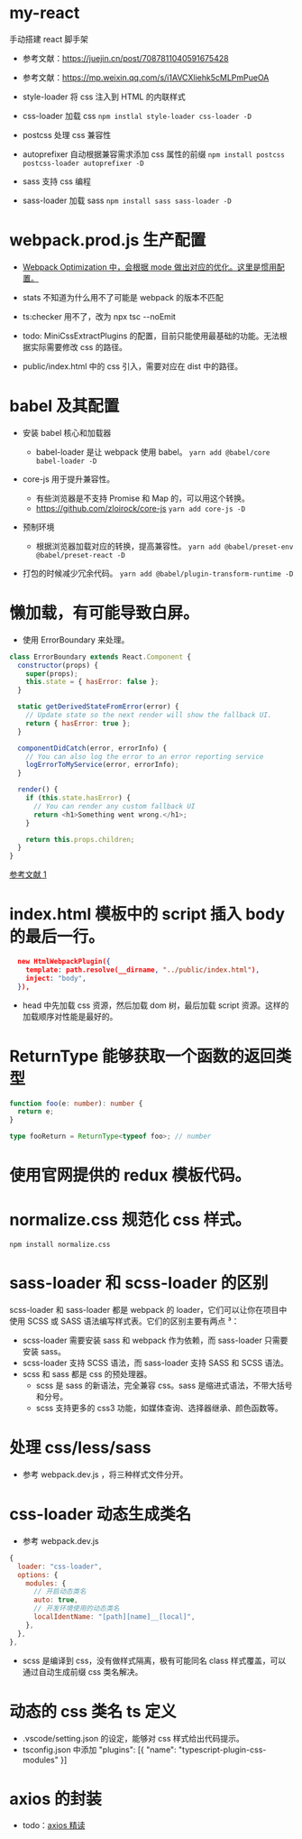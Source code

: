 # my-react

手动搭建 react 脚手架

- 参考文献：https://juejin.cn/post/7087811040591675428
- 参考文献：https://mp.weixin.qq.com/s/i1AVCXliehk5cMLPmPueOA

- style-loader 将 css 注入到 HTML 的内联样式
- css-loader 加载 css
  `npm instlal style-loader css-loader -D`

- postcss 处理 css 兼容性
- autoprefixer 自动根据兼容需求添加 css 属性的前缀
  `npm install postcss postcss-loader autoprefixer -D`

- sass 支持 css 编程
- sass-loader 加载 sass
  `npm install sass sass-loader -D`

# webpack.prod.js 生产配置

- [Webpack Optimization 中，会根据 mode 做出对应的优化。这里是惯用配置。](https://webpack.docschina.org/configuration/optimization/)

- stats 不知道为什么用不了可能是 webpack 的版本不匹配

- ts:checker 用不了，改为 npx tsc --noEmit

- todo: MiniCssExtractPlugins 的配置，目前只能使用最基础的功能。无法根据实际需要修改 css 的路径。

- public/index.html 中的 css 引入，需要对应在 dist 中的路径。

# babel 及其配置

- 安装 babel 核心和加载器

  - babel-loader 是让 webpack 使用 babel。
    `yarn add @babel/core babel-loader -D`

- core-js 用于提升兼容性。

  - 有些浏览器是不支持 Promise 和 Map 的，可以用这个转换。
  - https://github.com/zloirock/core-js
    `yarn add core-js -D`

- 预制环境

  - 根据浏览器加载对应的转换，提高兼容性。
    `yarn add @babel/preset-env @babel/preset-react -D`

- 打包的时候减少冗余代码。
  `yarn add @babel/plugin-transform-runtime -D`

# 懒加载，有可能导致白屏。

- 使用 ErrorBoundary 来处理。

```javascript
class ErrorBoundary extends React.Component {
  constructor(props) {
    super(props);
    this.state = { hasError: false };
  }

  static getDerivedStateFromError(error) {
    // Update state so the next render will show the fallback UI.
    return { hasError: true };
  }

  componentDidCatch(error, errorInfo) {
    // You can also log the error to an error reporting service
    logErrorToMyService(error, errorInfo);
  }

  render() {
    if (this.state.hasError) {
      // You can render any custom fallback UI
      return <h1>Something went wrong.</h1>;
    }

    return this.props.children;
  }
}
```

[参考文献 1](https://mp.weixin.qq.com/s/v3r3v2FOMQGunPN1vQh_Wg)

# index.html 模板中的 script 插入 body 的最后一行。

```json
  new HtmlWebpackPlugin({
    template: path.resolve(__dirname, "../public/index.html"),
    inject: "body",
  }),
```

- head 中先加载 css 资源，然后加载 dom 树，最后加载 script 资源。这样的加载顺序对性能是最好的。

# ReturnType 能够获取一个函数的返回类型

```typescript
function foo(e: number): number {
  return e;
}

type fooReturn = ReturnType<typeof foo>; // number
```

# 使用官网提供的 redux 模板代码。

# normalize.css 规范化 css 样式。

```shell
npm install normalize.css
```

# sass-loader 和 scss-loader 的区别

scss-loader 和 sass-loader 都是 webpack 的 loader，它们可以让你在项目中使用 SCSS 或 SASS 语法编写样式表。它们的区别主要有两点 ³：

- scss-loader 需要安装 sass 和 webpack 作为依赖，而 sass-loader 只需要安装 sass。
- scss-loader 支持 SCSS 语法，而 sass-loader 支持 SASS 和 SCSS 语法。
- scss 和 sass 都是 css 的预处理器。
  - scss 是 sass 的新语法，完全兼容 css。sass 是缩进式语法，不带大括号和分号。
  - scss 支持更多的 css3 功能，如媒体查询、选择器继承、颜色函数等。

# 处理 css/less/sass

- 参考 webpack.dev.js ，将三种样式文件分开。

# css-loader 动态生成类名

- 参考 webpack.dev.js

```javascript
{
  loader: "css-loader",
  options: {
    modules: {
      // 开启动态类名
      auto: true,
      // 开发环境使用的动态类名
      localIdentName: "[path][name]__[local]",
    },
  },
},
```

- scss 是编译到 css，没有做样式隔离，极有可能同名 class 样式覆盖，可以通过自动生成前缀 css 类名解决。

# 动态的 css 类名 ts 定义

- .vscode/setting.json 的设定，能够对 css 样式给出代码提示。
- tsconfig.json 中添加 "plugins": [{ "name": "typescript-plugin-css-modules" }]

# axios 的封装

- todo：[axios 精读](https://mp.weixin.qq.com/s/rJi_N42CDskIoFpSVcsJEg)
